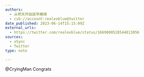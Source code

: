 ```yaml
---
authors:
  - 从明天开始就早睡辣
  - csb://account:realexblue@twitter
date_published: 2023-06-14T15:15:09Z
external_urls:
  - https://twitter.com/realexblue/status/1669000528544813056
sources:
  - xSync
  - Twitter
type: note

---
```


@CryingMan Congrats